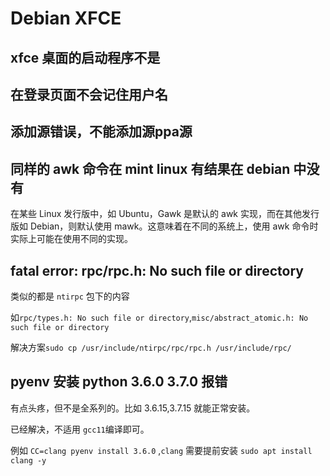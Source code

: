 # Debian XFCE
## xfce 桌面的启动程序不是
## 在登录页面不会记住用户名
## 添加源错误，不能添加源ppa源
## 同样的 awk 命令在 mint linux 有结果在 debian 中没有
在某些 Linux 发行版中，如 Ubuntu，Gawk 是默认的 awk 实现，而在其他发行版如 Debian，则默认使用 mawk。这意味着在不同的系统上，使用 awk 命令时实际上可能在使用不同的实现。


## fatal error: rpc/rpc.h: No such file or directory
类似的都是 `ntirpc` 包下的内容

如`rpc/types.h: No such file or directory`,`misc/abstract_atomic.h: No such file or directory`

解决方案`sudo cp /usr/include/ntirpc/rpc/rpc.h /usr/include/rpc/`

## pyenv 安装 python 3.6.0 3.7.0 报错

有点头疼，但不是全系列的。比如 3.6.15,3.7.15 就能正常安装。

<!-- 这里存两个异常日志，后续有空再研究研究。

[3.6.0 异常日志](./docs/python-build.20240226103312.272606.log)
[3.7.0 异常日志](./docs/python-build.20240226103303.269250.log)
[3.6.15正常日志](./docs/python-build.20240226103324.281957.log) -->

已经解决，不适用 `gcc11`编译即可。

例如 `CC=clang pyenv install 3.6.0` ,`clang` 需要提前安装 `sudo apt install clang -y`